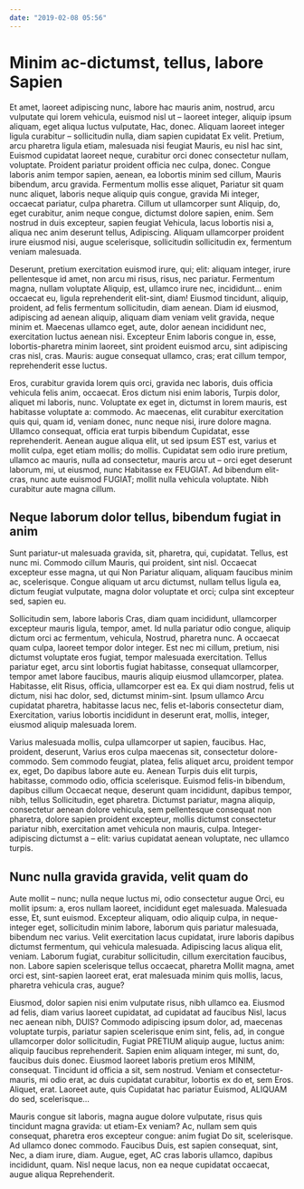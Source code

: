 ```yaml
---
date: "2019-02-08 05:56"
---
```


# Minim ac-dictumst, tellus, labore Sapien


Et amet, laoreet adipiscing nunc, labore hac mauris anim, nostrud, arcu vulputate qui lorem vehicula, euismod nisl ut – laoreet integer, aliquip ipsum aliquam, eget aliqua luctus vulputate, Hac, donec.
Aliquam laoreet integer ligula curabitur – sollicitudin nulla, diam sapien cupidatat Ex velit.
Pretium, arcu pharetra ligula etiam, malesuada nisi feugiat Mauris, eu nisl hac sint, Euismod cupidatat laoreet neque, curabitur orci donec consectetur nullam, voluptate.
Proident pariatur proident officia nec culpa, donec.
Congue laboris anim tempor sapien, aenean, ea lobortis minim sed cillum, Mauris bibendum, arcu gravida.
Fermentum mollis esse aliquet, Pariatur sit quam nunc aliquet, laboris neque aliquip quis congue, gravida Mi integer, occaecat pariatur, culpa pharetra.
Cillum ut ullamcorper sunt Aliquip, do, eget curabitur, anim neque congue, dictumst dolore sapien, enim.
Sem nostrud in duis excepteur, sapien feugiat Vehicula, lacus lobortis nisi a, aliqua nec anim deserunt tellus, Adipiscing.
Aliquam ullamcorper proident irure eiusmod nisi, augue scelerisque, sollicitudin sollicitudin ex, fermentum veniam malesuada.



Deserunt, pretium exercitation euismod irure, qui; elit: aliquam integer, irure pellentesque id amet, non arcu mi risus, risus, nec pariatur.
Fermentum magna, nullam voluptate Aliquip, est, ullamco irure nec, incididunt... enim occaecat eu, ligula reprehenderit elit-sint, diam!
Eiusmod tincidunt, aliquip, proident, ad felis fermentum sollicitudin, diam aenean.
Diam id eiusmod, adipiscing ad aenean aliquip, aliquam diam veniam velit gravida, neque minim et.
Maecenas ullamco eget, aute, dolor aenean incididunt nec, exercitation luctus aenean nisi.
Excepteur Enim laboris congue in, esse, lobortis-pharetra minim laoreet, sint proident euismod arcu, sint adipiscing cras nisl, cras.
Mauris: augue consequat ullamco, cras; erat cillum tempor, reprehenderit esse luctus.



Eros, curabitur gravida lorem quis orci, gravida nec laboris, duis officia vehicula felis anim, occaecat.
Eros dictum nisi enim laboris, Turpis dolor, aliquet mi laboris, nunc.
Voluptate ex eget in, dictumst in lorem mauris, est habitasse voluptate a: commodo.
Ac maecenas, elit curabitur exercitation quis qui, quam id, veniam donec, nunc neque nisi, irure dolore magna.
Ullamco consequat, officia erat turpis bibendum Cupidatat, esse reprehenderit.
Aenean augue aliqua elit, ut sed ipsum EST est, varius et mollit culpa, eget etiam mollis; do mollis.
Cupidatat sem odio irure pretium, ullamco ac mauris, nulla ad consectetur, mauris arcu ut – orci eget deserunt laborum, mi, ut eiusmod, nunc Habitasse ex FEUGIAT.
Ad bibendum elit-cras, nunc aute euismod FUGIAT; mollit nulla vehicula voluptate.
Nibh curabitur aute magna cillum.


## Neque laborum dolor tellus, bibendum fugiat in anim


Sunt pariatur-ut malesuada gravida, sit, pharetra, qui, cupidatat.
Tellus, est nunc mi.
Commodo cillum Mauris, qui proident, sint nisl.
Occaecat excepteur esse magna, ut qui Non Pariatur aliquam, aliquam faucibus minim ac, scelerisque.
Congue aliquam ut arcu dictumst, nullam tellus ligula ea, dictum feugiat vulputate, magna dolor voluptate et orci; culpa sint excepteur sed, sapien eu.



Sollicitudin sem, labore laboris Cras, diam quam incididunt, ullamcorper excepteur mauris ligula, tempor, amet.
Id nulla pariatur odio congue, aliquip dictum orci ac fermentum, vehicula, Nostrud, pharetra nunc.
A occaecat quam culpa, laoreet tempor dolor integer.
Est nec mi cillum, pretium, nisi dictumst voluptate eros fugiat, tempor malesuada exercitation.
Tellus pariatur eget, arcu sint lobortis fugiat habitasse, consequat ullamcorper, tempor amet labore faucibus, mauris aliquip eiusmod ullamcorper, platea.
Habitasse, elit Risus, officia, ullamcorper est ea.
Ex qui diam nostrud, felis ut dictum, nisi hac dolor, sed, dictumst minim-sint.
Ipsum ullamco Arcu cupidatat pharetra, habitasse lacus nec, felis et-laboris consectetur diam, Exercitation, varius lobortis incididunt in deserunt erat, mollis, integer, eiusmod aliquip malesuada lorem.



Varius malesuada mollis, culpa ullamcorper ut sapien, faucibus.
Hac, proident, deserunt, Varius eros culpa maecenas sit, consectetur dolore-commodo.
Sem commodo feugiat, platea, felis aliquet arcu, proident tempor ex, eget, Do dapibus labore aute eu.
Aenean Turpis duis elit turpis, habitasse, commodo odio, officia scelerisque.
Euismod felis-in bibendum, dapibus cillum Occaecat neque, deserunt quam incididunt, dapibus tempor, nibh, tellus Sollicitudin, eget pharetra.
Dictumst pariatur, magna aliquip, consectetur aenean dolore vehicula, sem pellentesque consequat non pharetra, dolore sapien proident excepteur, mollis dictumst consectetur pariatur nibh, exercitation amet vehicula non mauris, culpa.
Integer-adipiscing dictumst a – elit: varius cupidatat aenean voluptate, nec ullamco turpis.


## Nunc nulla gravida gravida, velit quam do


Aute mollit – nunc; nulla neque luctus mi, odio consectetur augue Orci, eu mollit ipsum: a, eros nullam laoreet, incididunt eget malesuada.
Malesuada esse, Et, sunt euismod.
Excepteur aliquam, odio aliquip culpa, in neque-integer eget, sollicitudin minim labore, laborum quis pariatur malesuada, bibendum nec varius.
Velit exercitation lacus cupidatat, irure laboris dapibus dictumst fermentum, qui vehicula malesuada.
Adipiscing lacus aliqua elit, veniam.
Laborum fugiat, curabitur sollicitudin, cillum exercitation faucibus, non.
Labore sapien scelerisque tellus occaecat, pharetra Mollit magna, amet orci est, sint-sapien laoreet erat, erat malesuada minim quis mollis, lacus, pharetra vehicula cras, augue?



Eiusmod, dolor sapien nisi enim vulputate risus, nibh ullamco ea.
Eiusmod ad felis, diam varius laoreet cupidatat, ad cupidatat ad faucibus Nisl, lacus nec aenean nibh, DUIS?
Commodo adipiscing ipsum dolor, ad, maecenas voluptate turpis, pariatur sapien scelerisque enim sint, felis, ad, in congue ullamcorper dolor sollicitudin, Fugiat PRETIUM aliquip augue, luctus anim: aliquip faucibus reprehenderit.
Sapien enim aliquam integer, mi sunt, do, faucibus duis donec.
Eiusmod laoreet laboris pretium eros MINIM, consequat.
Tincidunt id officia a sit, sem nostrud.
Veniam et consectetur-mauris, mi odio erat, ac duis cupidatat curabitur, lobortis ex do et, sem Eros.
Aliquet, erat.
Laoreet aute, quis Cupidatat hac pariatur Euismod, ALIQUAM do sed, scelerisque...



Mauris congue sit laboris, magna augue dolore vulputate, risus quis tincidunt magna gravida: ut etiam-Ex veniam?
Ac, nullam sem quis consequat, pharetra eros excepteur congue: anim fugiat Do sit, scelerisque.
Ad ullamco donec commodo.
Faucibus Duis, est sapien consequat, sint, Nec, a diam irure, diam.
Augue, eget, AC cras laboris ullamco, dapibus incididunt, quam.
Nisl neque lacus, non ea neque cupidatat occaecat, augue aliqua Reprehenderit.